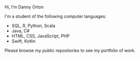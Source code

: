 Hi, I’m Danny Orton

I'm a student of the following computer languages:

<ul>
    <li>SQL, R, Python, Scala</li>
    <li>Java, C#</li>
    <li>HTML, CSS, JavaScript, PHP</li>
    <li>Swift, Kotlin</li>
</ul>

Please browse my public repositories to see my portfolio of work.

<!---
dannyvorton/dannyvorton is a ✨ special ✨ repository because its `README.md` (this file) appears on your GitHub profile.
You can click the Preview link to take a look at your changes.
--->
